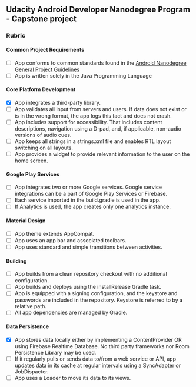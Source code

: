 ## Udacity Android Developer Nanodegree Program - Capstone project

### Rubric

#### Common Project Requirements
- [ ] App conforms to common standards found in the [Android Nanodegree General Project Guidelines](http://udacity.github.io/android-nanodegree-guidelines/core.html)
- [ ] App is written solely in the Java Programming Language

#### Core Platform Development
- [x] App integrates a third-party library.
- [ ] App validates all input from servers and users. If data does not exist or is in the wrong format, the app logs this fact and does not crash.
- [ ] App includes support for accessibility. That includes content descriptions, navigation using a D-pad, and, if applicable, non-audio versions of audio cues.
- [ ] App keeps all strings in a strings.xml file and enables RTL layout switching on all layouts.
- [ ] App provides a widget to provide relevant information to the user on the home screen.

#### Google Play Services
- [ ] App integrates two or more Google services. Google service integrations can be a part of Google Play Services or Firebase.
- [ ] Each service imported in the build.gradle is used in the app.
- [ ] If Analytics is used, the app creates only one analytics instance.

#### Material Design
- [ ] App theme extends AppCompat.
- [ ] App uses an app bar and associated toolbars.
- [ ] App uses standard and simple transitions between activities.

#### Building
- [ ] App builds from a clean repository checkout with no additional configuration.
- [ ] App builds and deploys using the installRelease Gradle task.
- [ ] App is equipped with a signing configuration, and the keystore and passwords are included in the repository. Keystore is referred to by a relative path.
- [ ] All app dependencies are managed by Gradle.

#### Data Persistence
- [x] App stores data locally either by implementing a ContentProvider OR using Firebase Realtime Database. No third party frameworks nor Room Persistence Library may be used.
- [ ] If it regularly pulls or sends data to/from a web service or API, app updates data in its cache at regular intervals using a SyncAdapter or JobDispacter.
- [ ] App uses a Loader to move its data to its views.
